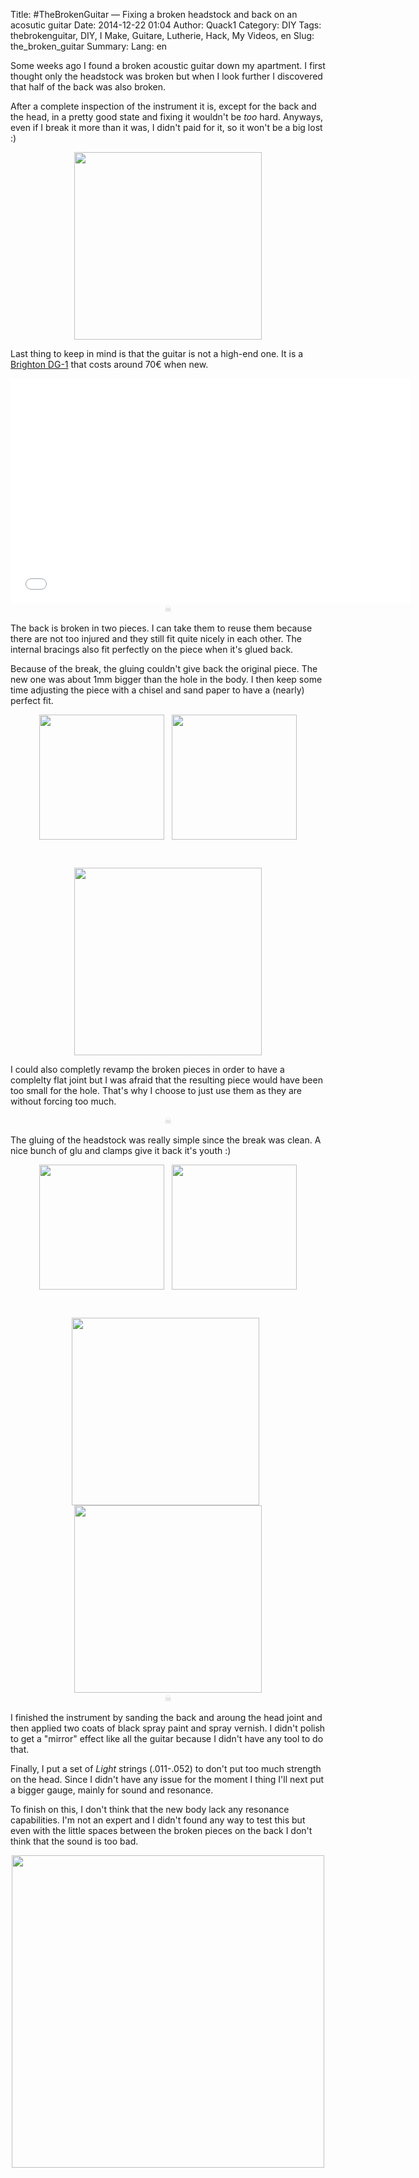 Title: #TheBrokenGuitar — Fixing a broken headstock and back on an acosutic guitar
Date: 2014-12-22 01:04
Author: Quack1
Category: DIY
Tags: thebrokenguitar, DIY, I Make, Guitare, Lutherie, Hack, My Videos, en
Slug: the_broken_guitar
Summary: 
Lang: en

Some weeks ago I found a broken acoustic guitar down my apartment. I first thought only the headstock was broken but when I look further I discovered that half of the back was also broken.

After a complete inspection of the instrument it is, except for the back and the head, in a pretty good state and fixing it wouldn't be _too_ hard. Anyways, even if I break it more than it was, I didn't paid for it, so it won't be a big lost :)

<div align="center"><a href="/upload/the_broken_guitar_0_back.jpg"><img src="/upload/the_broken_guitar_0_back.jpg" align="center" width="300px" /></a></div>

Last thing to keep in mind is that the guitar is not a high-end one. It is a [Brighton DG-1](http://www.woodbrass.com/guitare-acoustique-folk-brighton-dg1-noire-p34701.html) that costs around 70€ when new.

<iframe width="640" height="360" src="//www.youtube-nocookie.com/embed/SW8aUE2U1D4" frameborder="0" allowfullscreen></iframe>

<div align="center" style="color:#ccc;">☠</div>

The back is broken in two pieces. I can take them to reuse them because there are not too injured and they still fit quite nicely in each other. The internal bracings also fit perfectly on the piece when it's glued back.

Because of the break, the gluing couldn't give back the original piece. The new one was about 1mm bigger than the hole in the body. I then keep some time adjusting the piece with a chisel and sand paper to have a (nearly) perfect fit.

<div align="center"><a href="/upload/the_broken_guitar_2_back0.jpg"><img src="/upload/the_broken_guitar_2_back0.jpg" align="center" width="200px" /></a> &nbsp; <a href="/upload/the_broken_guitar_2_back1.jpg"><img src="/upload/the_broken_guitar_2_back1.jpg" align="center" width="200px" /></a></div>

&nbsp;

<div align="center"><a href="/upload/the_broken_guitar_3_back0.jpg"><img src="/upload/the_broken_guitar_3_back0.jpg" align="center" width="300px" /></a></div>

I could also completly revamp the broken pieces in order to have a complelty flat joint but I was afraid that the resulting piece would have been too small for the hole. That's why I choose to just use them as they are without forcing too much.

<div align="center" style="color:#ccc;">☠</div>

The gluing of the headstock was really simple since the break was clean. A nice bunch of glu and clamps give it back it's youth :)

<div align="center"><a href="/upload/the_broken_guitar_1_head0.jpg"><img src="/upload/the_broken_guitar_1_head0.jpg" align="center" width="200px" /></a> &nbsp; <a href="/upload/the_broken_guitar_1_head1.jpg"><img src="/upload/the_broken_guitar_1_head1.jpg" align="center" width="200px" /></a></div>

&nbsp;

<div align="center"><a href="/upload/the_broken_guitar_1_head2.jpg"><img src="/upload/the_broken_guitar_1_head2.jpg" align="center" width="300px" /></a> &nbsp; <a href="/upload/the_broken_guitar_1_head3.jpg"><img src="/upload/the_broken_guitar_1_head3.jpg" align="center" width="300px" /></a></div>

<div align="center" style="color:#ccc;">☠</div>

I finished the instrument by sanding the back and aroung the head joint and then applied two coats of black spray paint and spray vernish. I didn't polish to get a "mirror" effect like all the guitar because I didn't have any tool to do that.

Finally, I put a set of _Light_ strings (.011-.052) to don't put too much strength on the head. Since I didn't have any issue for the moment I thing I'll next put a bigger gauge, mainly for sound and resonance.

To finish on this, I don't think that the new body lack any resonance capabilities. I'm not an expert and I didn't found any way to test this but even with the little spaces between the broken pieces on the back I don't think that the sound is too bad.

<div align="center"><a href="/upload/the_broken_guitar_4_end.jpg"><img src="/upload/the_broken_guitar_4_end.jpg" align="center" width="500px" /></a></div>